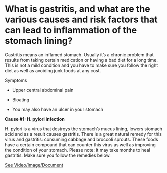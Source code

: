 # What is gastritis, and what are the various causes and risk factors that can lead to inflammation of the stomach lining?

Gastritis means an inflamed stomach. Usually it’s a chronic problem that results from taking certain medication or having a bad diet for a long time. This is not a mild condition and you have to make sure you follow the right diet as well as avoiding junk foods at any cost.

Symptoms

- Upper central abdominal pain

- Bloating

- You may also have an ulcer in your stomach

**Cause #1: H. pylori infection**

H. pylori is a virus that destroys the stomach’s mucus lining, lowers stomach acid and as a result causes gastritis. There is a great natural remedy for this virus and gastritis: consuming cabbage and broccoli sprouts. These foods have a certain compound that can counter this virus as well as improving the condition of your stomach. Please note: it may take months to heal gastritis. Make sure you follow the remedies below.

 [See Video/Image/Document](https://hls-player.drberg.com/asset?path=migrated-assets/what-is-gastritis-the-best-food-vegetable-for-gastritis-drberg)